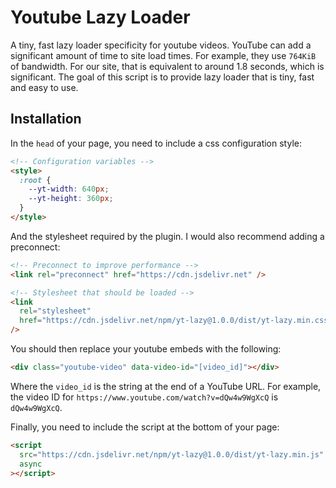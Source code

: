 # Youtube Lazy Loader

A tiny, fast lazy loader specificity for youtube videos. YouTube can add a
significant amount of time to site load times. For example, they use `764KiB` of
bandwidth. For our site, that is equivalent to around 1.8 seconds, which is
significant. The goal of this script is to provide lazy loader that is tiny,
fast and easy to use.

## Installation

In the `head` of your page, you need to include a css configuration style:

```html
<!-- Configuration variables -->
<style>
  :root {
    --yt-width: 640px;
    --yt-height: 360px;
  }
</style>
```

And the stylesheet required by the plugin. I would also recommend adding a preconnect:

```html
<!-- Preconnect to improve performance -->
<link rel="preconnect" href="https://cdn.jsdelivr.net" />

<!-- Stylesheet that should be loaded -->
<link
  rel="stylesheet"
  href="https://cdn.jsdelivr.net/npm/yt-lazy@1.0.0/dist/yt-lazy.min.css"
/>
```

You should then replace your youtube embeds with the following:

```html
<div class="youtube-video" data-video-id="[video_id]"></div>
```

Where the `video_id` is the string at the end of a YouTube URL. For example,
the video ID for `https://www.youtube.com/watch?v=dQw4w9WgXcQ` is
`dQw4w9WgXcQ`.

Finally, you need to include the script at the bottom of your page:

```html
<script
  src="https://cdn.jsdelivr.net/npm/yt-lazy@1.0.0/dist/yt-lazy.min.js"
  async
></script>
```
